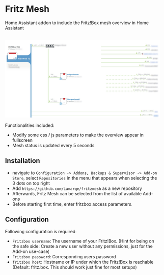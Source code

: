 # Fritz Mesh
Home Assistant addon to include the Fritz!Box mesh overview in Home Assistant
<br/><br/>

![Screenshot](https://github.com/Lamarqe/fritzmesh/raw/main/fritzmesh_addon/screenshot.jpg)

Functionalities included:

 * Modify some css / js parameters to make the overview appear in fullscreen
 * Mesh status is updated every 5 seconds

## Installation

 * navigate to `Configuration -> Addons, Backups & Supervisor -> Add-on Store`, select `Repositories` in the menu that appears when selecting the 3 dots on top right
 * Add `https://github.com/Lamarqe/fritzmesh` as a new repository
 * Afterwards, Fritz Mesh can be selected from the list of available Add-ons
 * Before starting first time, enter fritzbox access parameters.

## Configuration

Following configuration is required:
 * `Fritzbox username`: The username of your Fritz!Box. (Hint for being on the safe side: Create a new user without any permissions, just for the Add-on use-case)
 * `Fritzbox password`: Corresponding users password
 * `fritzbox host`: Hostname or IP under which the Fritz!Box is reachable (Default: fritz.box. This should work just fine for most setups)




